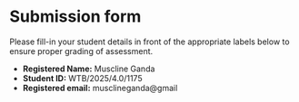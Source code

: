 # Submission form

Please fill-in your student details in front of the appropriate labels
below to ensure proper grading of assessment.

- **Registered Name:** Muscline Ganda
- **Student ID:** WTB/2025/4.0/1175
- **Registered email:** musclineganda@gmail
